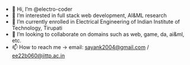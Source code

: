- 👋 Hi, I’m @electro-coder
- 👀 I’m interested in full stack web development, AI&ML research
- 🌱 I’m currently enrolled in Electrical Engineering of Indian Institute of Technology, Tirupati 
- 💞️ I’m looking to collaborate on domains such as web, game, da, ai&ml, etc.
- 📫 How to reach me -> email: sayank2004@gmail.com / ee22b060@iittp.ac.in

<!---
electro-coder/electro-coder is a ✨ special ✨ repository because its `README.md` (this file) appears on your GitHub profile.
You can click the Preview link to take a look at your changes.
--->

